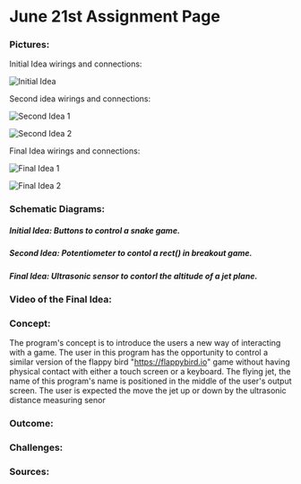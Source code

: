 # June 21st Assignment Page

### Pictures:

Initial Idea wirings and connections: 

![Initial Idea](https://user-images.githubusercontent.com/60816393/85220605-04912280-b3be-11ea-85ff-52585059d25f.jpeg)

Second idea wirings and connections:

![Second Idea 1](https://user-images.githubusercontent.com/60816393/85220606-0529b900-b3be-11ea-97d7-616e233c6063.jpeg)

![Second Idea 2](https://user-images.githubusercontent.com/60816393/85220607-05c24f80-b3be-11ea-9e66-56c5303225fb.jpeg)

Final Idea wirings and connections:

![Final Idea 1](https://user-images.githubusercontent.com/60816393/85220603-00fd9b80-b3be-11ea-91bc-c5eb15482720.jpeg)

![Final Idea 2](https://user-images.githubusercontent.com/60816393/85220604-03f88c00-b3be-11ea-8877-831b1faddb15.jpeg)

### Schematic Diagrams:

##### Initial Idea: Buttons to control a snake game.

##### Second Idea: Potentiometer to contol a rect() in breakout game.

##### Final Idea: Ultrasonic sensor to contorl the altitude of a jet plane.

### Video of the Final Idea:


### Concept:

The program's concept is to introduce the users a new way of interacting with a game. The user in this program has the opportunity to control a similar version of the flappy bird "https://flappybird.io" game without having physical contact with either a touch screen or a keyboard. The flying jet, the name of this program's name is positioned in the middle of the user's output screen. The user is expected the move the jet up or down by the ultrasonic distance measuring senor

### Outcome:

### Challenges:

### Sources:
